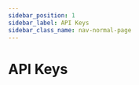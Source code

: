 ```yaml
---
sidebar_position: 1
sidebar_label: API Keys
sidebar_class_name: nav-normal-page
---
```


# API Keys
